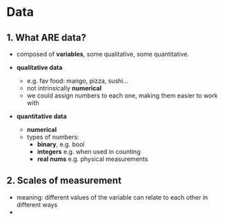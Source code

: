 # Data 

## 1. What ARE data?
* composed of **variables**, some qualitative, some quantitative. 
* **qualitative data** 
    * e.g. fav food: mango, pizza, sushi... 
    * not intrinsically **numerical**
    * we could assign numbers to each one, making them easier to work with 

* **quantitative data**
    * **numerical** 
    * types of numbers: 
        * **binary**, e.g. bool
        * **integers** e.g. when used in counting
        * **real nums** e.g. physical measurements

## 2. Scales of measurement
* meaning: different values of the variable can relate to each other in different ways
* 